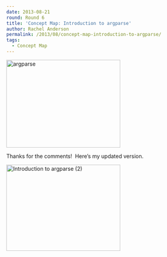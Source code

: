 ```yaml
---
date: 2013-08-21
round: Round 6
title: 'Concept Map: Introduction to argparse'
author: Rachel Anderson
permalink: /2013/08/concept-map-introduction-to-argparse/
tags:
  - Concept Map
---
```

[<img class="size-medium wp-image-4018 aligncenter" alt="argparse" src="/training-course/uploads/2013/08/argparse-300x231.png" width="300" height="231" />][1]

Thanks for the comments!  Here&#8217;s my updated version.

[<img class="aligncenter size-medium wp-image-4079" alt="Introduction to argparse (2)" src="/training-course/uploads/2013/08/argparse2-300x227.png" width="300" height="227" />][2]

 [1]: /training-course/uploads/2013/08/argparse.png
 [2]: /training-course/uploads/2013/08/argparse2.png
